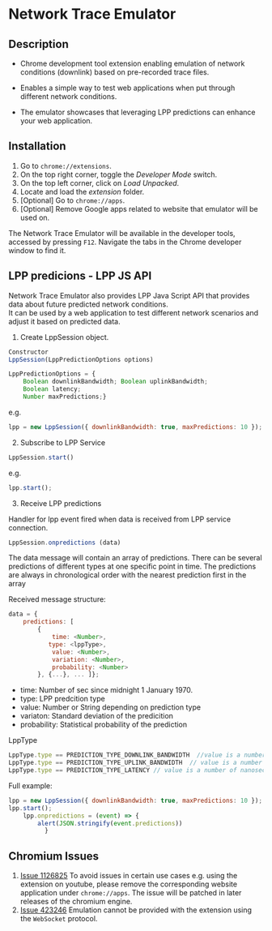 # Network Trace Emulator



Description
-----------
- Chrome development tool extension enabling emulation of network conditions (downlink) based on pre-recorded trace files.

- Enables a simple way to test web applications when put through different network conditions.

- The emulator showcases that leveraging LPP predictions can enhance your web application.

Installation
-----------

1. Go to `chrome://extensions`.
2. On the top right corner, toggle the *Developer Mode* switch.
3. On the top left corner, click on *Load Unpacked*.
4. Locate and load the *extension* folder.
5. [Optional] Go to `chrome://apps`.
6. [Optional] Remove Google apps related to website that emulator will be used on.

The Network Trace Emulator will be available in the developer tools, accessed
by pressing `F12`. Navigate the tabs in the Chrome developer window to find it.


LPP predicions - LPP JS API
-----------
Network Trace Emulator also provides LPP Java Script API that provides data about future predicted network conditions.  
It can be used by a  web application to test different network scenarios and adjust it based on predicted data.

1. Create LppSession object.
```javascript
Constructor
LppSession(LppPredictionOptions options)

LppPredictionOptions = {
    Boolean downlinkBandwidth; Boolean uplinkBandwidth;
    Boolean latency;  
    Number maxPredictions;}
```
e.g.

```javascript
lpp = new LppSession({ downlinkBandwidth: true, maxPredictions: 10 });	
```

2. Subscribe to LPP Service
```javascript
LppSession.start()
```
e.g.
```javascript
lpp.start();	
```
3. Receive LPP predictions

Handler for lpp event fired when data is received from LPP service connection.

```javascript
LppSession.onpredictions (data)

```
The data message will contain an array of predictions. There can be several predictions of different types at one specific point in time. The predictions are always in chronological order with the nearest prediction first in the array


Received message structure:
```javascript
data = {
    predictions: [
        {
            time: <Number>,
	       type: <lppType>,
            value: <Number>,
            variation: <Number>,
            probability: <Number>
        }, {...}, ... ]};
```
* time: Number of sec since midnight 1 January 1970.
* type: LPP predcition type 
* value: Number or String depending on prediction type
* variaton: Standard deviation of the predicition
* probability: Statistical probability of the prediction


LppType 

```javascript
LppType.type == PREDICTION_TYPE_DOWNLINK_BANDWIDTH  //value is a number of kilobits per second
LppType.type == PREDICTION_TYPE_UPLINK_BANDWIDTH  // value is a number of kilobits per second
LppType.type == PREDICTION_TYPE_LATENCY // value is a number of nanoseconds
```

Full example:

```javascript
lpp = new LppSession({ downlinkBandwidth: true, maxPredictions: 10 });	
lpp.start();
	lpp.onpredictions = (event) => {
  		alert(JSON.stringify(event.predictions))	
          }
```
Chromium Issues
-----------

1. [Issue 1126825](https://bugs.chromium.org/p/chromium/issues/detail?id=1126825) To avoid issues in certain use cases e.g. using the extension on youtube, please remove the corresponding website application under `chrome://apps`. The issue will be patched in later releases of the chromium engine. 
2. [Issue 423246](https://bugs.chromium.org/p/chromium/issues/detail?id=423246) Emulation cannot be provided with the extension using the `WebSocket` protocol. 





